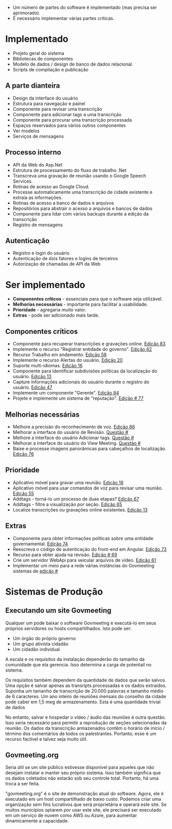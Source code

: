 
<ul>
<li> Um número de partes do software é implementado (mas precisa ser aprimorado). </li>
<li> É necessário implementar várias partes críticas. </li>
</ul><h1> Implementado </h1>
<ul>
<li> Projeto geral do sistema </li>
<li> Bibliotecas de componentes </li>
<li> Modelo de dados / design de banco de dados relacional. </li>
<li> Scripts de compilação e publicação </li>
</ul><h2> A parte dianteira </h2>
<ul>
<li> Design da interface do usuário </li>
<li> Estrutura para navegação e painel </li>
<li> Componente para revisar uma transcrição </li>
<li> Componente para adicionar tags a uma transcrição </li>
<li> Componente para procurar uma transcrição processada </li>
<li> Espaços reservados para vários outros componentes </li>
<li> Ver modelos </li>
<li> Serviços de mensagens </li>
</ul><h2> Processo interno </h2>
<ul>
<li> API da Web do Asp.Net </li>
<li> Estrutura de processamento do fluxo de trabalho .Net </li>
<li> Transcreva uma gravação de reunião usando o Google Speech Services. </li>
<li> Rotinas de acesso ao Google Cloud. </li>
<li> Processe automaticamente uma transcrição de cidade existente e extraia as informações. </li>
<li> Rotinas de acesso a banco de dados e arquivos </li>
<li> Repositórios para abstrair o acesso a arquivos e bancos de dados </li>
<li> Componente para lidar com vários backups durante a edição da transcrição </li>
<li> Registro de mensagens </li>
</ul><h2> Autenticação </h2>
<ul>
<li> Registro e login do usuário </li>
<li> Autenticação de dois fatores e logins de terceiros </li>
<li> Autorização de chamadas de API da Web </li>
</ul><h1> Ser implementado </h1>
<ul>
<li> <b>Componentes críticos</b> - essenciais para que o software seja utilizável. </li>
<li> <b>Melhorias necessárias</b> - importante para facilitar a usabilidade. </li>
<li> <b>Prioridade</b> - agregaria muito valor. </li>
<li> <b>Extras</b> - pode ser adicionado mais tarde. </li>
</ul><h2> Componentes críticos </h2>
<ul>
<li> Componente para recuperar transcrições e gravações online. <a href="https://github.com/govmeeting/govmeeting/issues/83">Edição 83</a> </li>
<li> Implemente o recurso "Registrar entidade do governo". <a href="https://github.com/govmeeting/govmeeting/issues/62">Edição 62</a> </li>
<li> Recurso Trabalho em andamento. <a href="https://github.com/govmeeting/govmeeting/issues/58">Edição 58</a> </li>
<li> Implemente o recurso Alertas do usuário. <a href="https://github.com/govmeeting/govmeeting/issues/20">Edição 20</a> </li>
<li> Suporte multi-idiomas. <a href="https://github.com/govmeeting/govmeeting/issues/16">Edição 16</a> </li>
<li> Componente para identificar subdivisões políticas da localização do usuário. <a href="https://github.com/govmeeting/govmeeting/issues/13">Edição 13</a> </li>
<li> Capture informações adicionais do usuário durante o registro do usuário. <a href="https://github.com/govmeeting/govmeeting/issues/47">Edição 47</a> </li>
<li> Implemente um componente "Gerente". <a href="https://github.com/govmeeting/govmeeting/issues/84">Edição 84</a> </li>
<li> Projete e implemente um sistema de "reputação". <a href="https://github.com/govmeeting/govmeeting/issues/77">Edição
# 77</a> </li>
</ul><h2> Melhorias necessárias </h2>
<ul>
<li> Melhore a precisão do reconhecimento de voz. <a href="https://github.com/govmeeting/govmeeting/issues/66">Edição 66</a> </li>
<li> Melhorar a interface do usuário de Revisão. <a href="https://github.com/govmeeting/govmeeting/issues/">Questão #</a> </li>
<li> Melhore a interface do usuário Adicionar tags. <a href="https://github.com/govmeeting/govmeeting/issues/">Questão #</a> </li>
<li> Melhorar a interface do usuário do View Meeting. <a href="https://github.com/govmeeting/govmeeting/issues/">Questão #</a> </li>
<li> Baixe e processe imagens panorâmicas para cabeçalhos de localização. <a href="https://github.com/govmeeting/govmeeting/issues/76">Edição 76</a> </li>
</ul><h2> Prioridade </h2>
<ul>
<li> Aplicativo móvel para gravar uma reunião. <a href="https://github.com/govmeeting/govmeeting/issues/18">Edição 18</a> </li>
<li> Aplicativo móvel para usar comandos de voz para revisar uma reunião. <a href="https://github.com/govmeeting/govmeeting/issues/55">Edição 55</a> </li>
<li> Addtags - torná-lo um processo de duas etapas? <a href="https://github.com/govmeeting/govmeeting/issues/67">Edição 67</a> </li>
<li> Addtags - filtre a visualização por seção. <a href="https://github.com/govmeeting/govmeeting/issues/65">Edição 65</a> </li>
<li> Localize transcrições ou gravações online existentes. <a href="https://github.com/govmeeting/govmeeting/issues/13">Edição 13</a> </li>
</ul><h2> Extras </h2>
<ul>
<li> Componente para obter informações políticas sobre uma entidade governamental. <a href="https://github.com/govmeeting/govmeeting/issues/74">Edição 74</a> </li>
<li> Reescreva o código de autenticação do front-end em Angular. <a href="https://github.com/govmeeting/govmeeting/issues/73">Edição 73</a> </li>
<li> Recurso para obter ajuda na revisão. <a href="https://github.com/govmeeting/govmeeting/issues/69">Edição
# 69</a> </li>
<li> Crie um servidor WebApi para veicular arquivos de vídeo. <a href="https://github.com/govmeeting/govmeeting/issues/61">Edição 61</a> </li>
<li> Implementar um meio para a rede várias instâncias do Govmeeting sistemas de <a href="https://github.com/govmeeting/govmeeting/issues/">edição #</a> </li>
</ul><h1> Sistemas de Produção </h1><h2> Executando um site Govmeeting </h2>
<p> Qualquer um pode baixar o software Govmeeting e executá-lo em seus próprios servidores ou hosts compartilhados. Isto pode ser: </p>

<ul>
<li> Um órgão do próprio governo </li>
<li> Um grupo ativista cidadão </li>
<li> Um cidadão individual </li>
</ul>
<p> A escala e os requisitos da instalação dependerão do tamanho da comunidade que ela gerencia. Isso determina a carga de potentail no sistema. </p>

<p> Os requisitos também dependem da quantidade de dados que serão salvos. Uma opção é salvar apenas as transripts processadas e os dados extraídos. Suponha um tamanho de transcrição de 20.000 palavras e tamanho médio de 6 caracteres. Um ano inteiro de reuniões mensais do conselho da cidade pode caber em 1,5 meg de armazenamento. Esta é uma quantidade trivial de dados </p>

<p> No entanto, salvar e hospedar o vídeo / áudio das reuniões é outra questão. Isso seria necessário para permitir a reprodução de seções selecionadas da reunião. Os dados da transcrição armazenados contêm o horário de início / término dos comentários de todos os palestrantes. Portanto, esse é um recurso factível e talvez seja muito útil. </p>
<h2> Govmeeting.org </h2>
<p> Seria útil se um site público estivesse disponível para aqueles que não desejam instalar e manter seu próprio sistema. Isso também significa que os dados coletados não estarão sob seu controle total. Portanto, há uma troca a ser feita. </p>

<p> "govmeeting.org" é o site de demonstração atual do software. Agora, ele é executado em um host compartilhado de baixo custo. Podemos criar uma organização sem fins lucrativos que será proprietária e operará este site. Se muitos municípios optarem por usar este site, ele precisará ser executado em um serviço de nuvem como AWS ou Azure, para aumentar dinamicamente a capacidade. </p>
